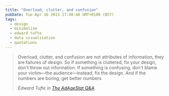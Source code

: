 ```yaml
---
title: "Overload, clutter, and confusion"
pubDate: Tue Apr 16 2013 17:48:48 GMT+0100 (BST)
tags:
  - design
  - minimalism
  - edward tufte
  - data visualisation
  - quotations
---
```


<blockquote><p>Overload, clutter, and confusion are not attributes of information, they are failures of design. So if something is cluttered, fix your design, don't throw out information. If something is confusing, don't blame your victim&#x2014;the audience&#x2014;instead, fix the design. And if the numbers are boring, get better numbers</p><cite>Edward Tufte <span class="lower byline">in</span> <a href="http://adage.com/article/adagestat/edward-tufte-adagestat-q-a/230884/">The AdAgeStat Q&amp;A</a></cite></blockquote>
